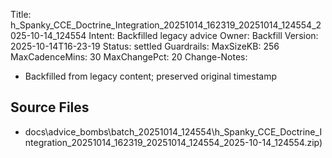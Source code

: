 Title: h_Spanky_CCE_Doctrine_Integration_20251014_162319_20251014_124554_2025-10-14_124554
Intent: Backfilled legacy advice
Owner: Backfill
Version: 2025-10-14T16-23-19
Status: settled
Guardrails:
  MaxSizeKB: 256
  MaxCadenceMins: 30
  MaxChangePct: 20
Change-Notes:
  - Backfilled from legacy content; preserved original timestamp

## Source Files
- docs\advice_bombs\batch_20251014_124554\h_Spanky_CCE_Doctrine_Integration_20251014_162319_20251014_124554_2025-10-14_124554.zip)
